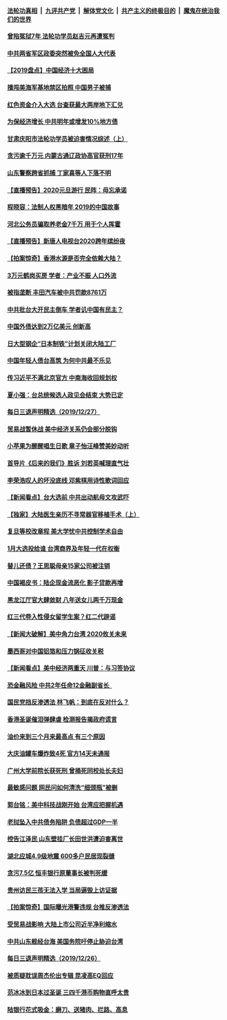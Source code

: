 ####  [法轮功真相](../../../../basic/blob/master/README.md?t=12290126) &nbsp;|&nbsp; [九评共产党](../../../../9ping.md/blob/master/README.md?t=12290126) &nbsp;|&nbsp; [解体党文化](../../../../jtdwh.md/blob/master/README.md?t=12290126)  &nbsp;|&nbsp; [共产主义的终极目的](../../../../gczydzjmd.md/blob/master/README.md?t=12290126) &nbsp;|&nbsp; [魔鬼在统治我们的世界](../../../../mgztzwmdsj.md/blob/master/README.md?t=12290126) 

#### [曾陷冤狱7年 法轮功学员赵吉元再遭冤判](../pages/nsc413/n11751457.md?t=12290126) 

#### [中共两省军区政委突然被免全国人大代表](../pages/nsc413/n11751566.md?t=12290126) 

#### [【2019盘点】中国经济十大困局](../pages/nsc413/n11747468.md?t=12290126) 


#### [擅闯美海军基地禁区拍照 中国男子被捕](../pages/nsc413/n11750767.md?t=12290126) 

#### [红色资金介入大选 台查获最大两岸地下汇兑](../pages/nsc413/n11750485.md?t=12290126) 

#### [为保经济增长 中共明年或增发10%地方债](../pages/nsc413/n11751072.md?t=12290126) 

#### [甘肃庆阳市法轮功学员被迫害情况综述（上）](../pages/nsc413/n11747235.md?t=12290126) 

#### [贪污逾千万元 内蒙古通辽政协高官获刑17年](../pages/nsc413/n11751269.md?t=12290126) 

#### [山东警察跨省抓捕 丁家喜等人下落不明](../pages/nsc413/n11751131.md?t=12290126) 

#### [【直播预告】2020元旦游行 民阵：毋忘承诺](../pages/nsc413/n11750092.md?t=12290126) 

#### [程晓容：法制人权黑暗年 2019的中国故事](../pages/nsc413/n11751027.md?t=12290126) 

#### [河北公务员骗取养老金7千万 用于个人挥霍](../pages/nsc413/n11751100.md?t=12290126) 

#### [【直播预告】新唐人电视台2020跨年缤纷夜](../pages/nsc413/n11748178.md?t=12290126) 

#### [【拍案惊奇】香港水源是否完全依赖大陆？](../pages/nsc413/n11750581.md?t=12290126) 

#### [3万元鹤岗买房 学者：产业不振 人口外流](../pages/nsc413/n11749930.md?t=12290126) 

#### [被指垄断 丰田汽车被中共罚款8761万](../pages/nsc413/n11750889.md?t=12290126) 

#### [中共批台大开民主倒车 学者讥中国有民主？](../pages/nsc413/n11750751.md?t=12290126) 

#### [中国外债达到2万亿美元 创新高](../pages/nsc413/n11750541.md?t=12290126) 

#### [日大型钢企“日本制铁”计划关闭大陆工厂](../pages/nsc413/n11750404.md?t=12290126) 

#### [中国年轻人债台高筑 为何中共最不乐见](../pages/nsc413/n11750070.md?t=12290126) 

#### [传习近平不满北京官方 中南海收回规划权](../pages/nsc413/n11750707.md?t=12290126) 

#### [夏小强：台总统候选人政见会结束 大势已定](../pages/nsc413/n11750678.md?t=12290126) 

#### [每日三退声明精选（2019/12/27）](../pages/nsc413/n11750711.md?t=12290126) 

#### [贸易战暂休战 美中经济关系仍会部分脱钩](../pages/nsc413/n11750395.md?t=12290126) 

#### [小苹果为醒醒唱生日歌 章子怡汪峰赞美妙动听](../pages/nsc413/n11750093.md?t=12290126) 

#### [首导片《后来的我们》胜诉 刘若英喊理直气壮](../pages/nsc413/n11749953.md?t=12290126) 

#### [李荣浩叹人的坏没底线 邓紫棋用诗性歌词回应](../pages/nsc413/n11749809.md?t=12290126) 

#### [【新闻看点】台大选前 中共出动航母文攻武吓](../pages/nsc413/n11750108.md?t=12290126) 

#### [【独家】大陆医生亲历不寻常器官移植手术（上）](../pages/nsc413/n11743793.md?t=12290126) 

#### [复旦等校改章程 美大学忧中共控制学术自由](../pages/nsc413/n11750187.md?t=12290126) 

#### [1月大选投给谁 台湾商界及年轻一代在权衡](../pages/nsc413/n11749554.md?t=12290126) 

#### [替儿还债？王思聪母亲15家公司被注销](../pages/nsc413/n11750266.md?t=12290126) 

#### [中国褐皮书：陆企现金流恶化 影子贷款再增](../pages/nsc413/n11750216.md?t=12290126) 

#### [黑龙江厅官大肆敛财 八年送女儿两千万现金](../pages/nsc413/n11750237.md?t=12290126) 

#### [红三代卷入性侵女留学生案？红二代辟谣](../pages/nsc413/n11750227.md?t=12290126) 

#### [【新闻大破解】美中角力台湾 2020攸关未来](../pages/nsc413/n11750208.md?t=12290126) 

#### [墨西哥对中国铝箔和压力锅征收关税](../pages/nsc413/n11750144.md?t=12290126) 

#### [【新闻看点】美中经济两重天 川普：与习签协议](../pages/nsc413/n11749711.md?t=12290126) 

#### [恐金融风险 中共2年任命12金融副省长  ](../pages/nsc413/n11749909.md?t=12290126) 

#### [国民党挡反渗透法 林飞帆：到底在反对什么？](../pages/nsc413/n11749534.md?t=12290126) 

#### [香港圣诞催泪弹肆虐 检测报告揭政府谎言](../pages/nsc413/n11749624.md?t=12290126) 

#### [油价来到三个月来最高点 有三个原因](../pages/nsc413/n11749541.md?t=12290126) 


#### [大庆油罐车爆炸致4死 官方14天未通报](../pages/nsc413/n11749335.md?t=12290126) 

#### [广州大学前院长获死刑 曾捅死同校处长夫妇](../pages/nsc413/n11749205.md?t=12290126) 

#### [最敏感问题 网民问如何清洗“细颈瓶”被删](../pages/nsc413/n11748993.md?t=12290126) 

#### [郭台铭：美中科技战刚开始 台湾应把握机遇](../pages/nsc413/n11748802.md?t=12290126) 

#### [老挝坠入中共债务陷阱 负债超过GDP一半](../pages/nsc413/n11749026.md?t=12290126) 

#### [控告江泽民  山东壁挂厂长田世洪遭迫害离世](../pages/nsc413/n11746872.md?t=12290126) 

#### [湖北应城4.9级地震 600多户民居现裂缝](../pages/nsc413/n11748552.md?t=12290126) 

#### [贪污7.5亿 恒丰银行原董事长被判死缓](../pages/nsc413/n11748251.md?t=12290126) 

#### [贵州访民三孩无法入学 当局逼毁上访证据](../pages/nsc413/n11748578.md?t=12290126) 

#### [【拍案惊奇】国际曝光港警违规 台推反渗透法](../pages/nsc413/n11747902.md?t=12290126) 

#### [受贸易战影响 大陆上市公司近半净利缩水](../pages/nsc413/n11747888.md?t=12290126) 

#### [中共山东舰经台海 美国务院吁停止胁迫台湾](../pages/nsc413/n11748174.md?t=12290126) 

#### [每日三退声明精选（2019/12/26）](../pages/nsc413/n11748143.md?t=12290126) 

#### [被质疑耽误周杰伦出专辑 昆凌高EQ回应](../pages/nsc413/n11747657.md?t=12290126) 

#### [范冰冰到日本过圣诞 三四千港币购物直呼太贵](../pages/nsc413/n11747512.md?t=12290126) 

#### [陆银行花式吸金：磨刀、送猪肉、拦路、高息](../pages/nsc413/n11747758.md?t=12290126) 

